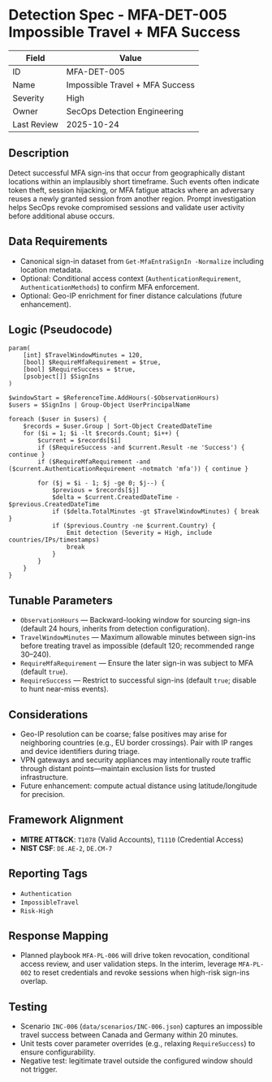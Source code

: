 # Detection Spec - MFA-DET-005 Impossible Travel + MFA Success

| Field | Value |
|-------|-------|
| ID | MFA-DET-005 |
| Name | Impossible Travel + MFA Success |
| Severity | High |
| Owner | SecOps Detection Engineering |
| Last Review | 2025-10-24 |

## Description
Detect successful MFA sign-ins that occur from geographically distant locations within an implausibly short timeframe. Such events often indicate token theft, session hijacking, or MFA fatigue attacks where an adversary reuses a newly granted session from another region. Prompt investigation helps SecOps revoke compromised sessions and validate user activity before additional abuse occurs.

## Data Requirements
- Canonical sign-in dataset from `Get-MfaEntraSignIn -Normalize` including location metadata.
- Optional: Conditional access context (`AuthenticationRequirement`, `AuthenticationMethods`) to confirm MFA enforcement.
- Optional: Geo-IP enrichment for finer distance calculations (future enhancement).

## Logic (Pseudocode)
```
param(
    [int] $TravelWindowMinutes = 120,
    [bool] $RequireMfaRequirement = $true,
    [bool] $RequireSuccess = $true,
    [psobject[]] $SignIns
)

$windowStart = $ReferenceTime.AddHours(-$ObservationHours)
$users = $SignIns | Group-Object UserPrincipalName

foreach ($user in $users) {
    $records = $user.Group | Sort-Object CreatedDateTime
    for ($i = 1; $i -lt $records.Count; $i++) {
        $current = $records[$i]
        if ($RequireSuccess -and $current.Result -ne 'Success') { continue }
        if ($RequireMfaRequirement -and ($current.AuthenticationRequirement -notmatch 'mfa')) { continue }

        for ($j = $i - 1; $j -ge 0; $j--) {
            $previous = $records[$j]
            $delta = $current.CreatedDateTime - $previous.CreatedDateTime
            if ($delta.TotalMinutes -gt $TravelWindowMinutes) { break }
            if ($previous.Country -ne $current.Country) {
                Emit detection (Severity = High, include countries/IPs/timestamps)
                break
            }
        }
    }
}
```

## Tunable Parameters
- `ObservationHours` — Backward-looking window for sourcing sign-ins (default 24 hours, inherits from detection configuration).
- `TravelWindowMinutes` — Maximum allowable minutes between sign-ins before treating travel as impossible (default 120; recommended range 30–240).
- `RequireMfaRequirement` — Ensure the later sign-in was subject to MFA (default `true`).
- `RequireSuccess` — Restrict to successful sign-ins (default `true`; disable to hunt near-miss events).

## Considerations
- Geo-IP resolution can be coarse; false positives may arise for neighboring countries (e.g., EU border crossings). Pair with IP ranges and device identifiers during triage.
- VPN gateways and security appliances may intentionally route traffic through distant points—maintain exclusion lists for trusted infrastructure.
- Future enhancement: compute actual distance using latitude/longitude for precision.

## Framework Alignment
- **MITRE ATT&CK**: `T1078` (Valid Accounts), `T1110` (Credential Access)
- **NIST CSF**: `DE.AE-2`, `DE.CM-7`

## Reporting Tags
- `Authentication`
- `ImpossibleTravel`
- `Risk-High`

## Response Mapping
- Planned playbook `MFA-PL-006` will drive token revocation, conditional access review, and user validation steps. In the interim, leverage `MFA-PL-002` to reset credentials and revoke sessions when high-risk sign-ins overlap.

## Testing
- Scenario `INC-006` (`data/scenarios/INC-006.json`) captures an impossible travel success between Canada and Germany within 20 minutes.
- Unit tests cover parameter overrides (e.g., relaxing `RequireSuccess`) to ensure configurability.
- Negative test: legitimate travel outside the configured window should not trigger.
